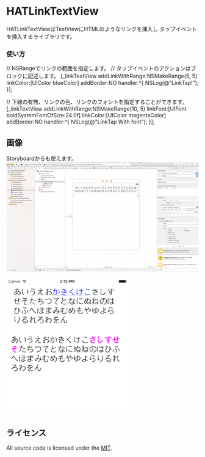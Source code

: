HATLinkTextView
======================
HATLinkTextViewはTextViewにHTMLのようなリンクを挿入し
タップイベントを挿入するライブラリです。

### 使い方
// NSRangeでリンクの範囲を指定します。
// タップイベントのアクションはブロックに記述します。
[_linkTextView addLinkWithRange:NSMakeRange(5, 5) linkColor:[UIColor blueColor] addBorder:NO handler:^{
NSLog(@"LinkTap!");
}];

// 下線の有無、リンクの色、リンクのフォントを指定することができます。
[_linkTextView addLinkWithRange:NSMakeRange(10, 5) linkFont:[UIFont boldSystemFontOfSize:24.0f] linkColor:[UIColor magentaColor] addBorder:NO handler:^{
NSLog(@"LinkTap With font");
}];

画像
----------------
Storyboardからも使えます。  
![Storyboardからも使えます。](https://raw.githubusercontent.com/hatuyuki4/HATLinkTextView/master/images/ScreenShot_storyboard.png)

![](https://raw.githubusercontent.com/hatuyuki4/HATLinkTextView/master/images/ScreenShot.png)

ライセンス
----------
All source code is licensed under the [MIT](https://raw.githubusercontent.com/hatuyuki4/HATLinkTextView/master/LICENSE.txt).